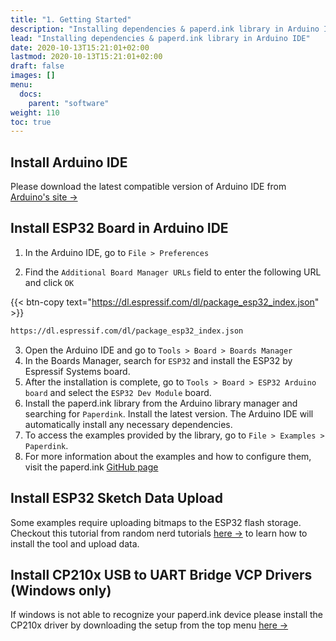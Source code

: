 ```yaml
---
title: "1. Getting Started"
description: "Installing dependencies & paperd.ink library in Arduino IDE"
lead: "Installing dependencies & paperd.ink library in Arduino IDE"
date: 2020-10-13T15:21:01+02:00
lastmod: 2020-10-13T15:21:01+02:00
draft: false
images: []
menu:
  docs:
    parent: "software"
weight: 110
toc: true
---
```


## Install Arduino IDE

Please download the latest compatible version of Arduino IDE from [Arduino's site →](https://www.arduino.cc/en/software)

## Install ESP32 Board in Arduino IDE
1. In the Arduino IDE, go to `File > Preferences`

2. Find the `Additional Board Manager URLs` field to enter the following URL and click `OK`

{{< btn-copy text="https://dl.espressif.com/dl/package_esp32_index.json" >}}
```bash
https://dl.espressif.com/dl/package_esp32_index.json
```
3. Open the Arduino IDE and go to `Tools > Board > Boards Manager` 
4. In the Boards Manager, search for `ESP32` and install the ESP32 by Espressif Systems board.
5. After the installation is complete, go to `Tools > Board > ESP32 Arduino board` and select the `ESP32 Dev Module` board.
6. Install the paperd.ink library from the Arduino library manager and searching for `Paperdink`. Install the latest version. The Arduino IDE will automatically install any necessary dependencies.
7. To access the examples provided by the library, go to `File > Examples > Paperdink`.
8. For more information about the examples and how to configure them, visit the paperd.ink [GitHub page](https://github.com/paperdink/PaperdInk-Library/tree/main/examples)

## Install ESP32 Sketch Data Upload
Some examples require uploading bitmaps to the ESP32 flash storage.
Checkout this tutorial from random nerd tutorials [here →](https://randomnerdtutorials.com/install-esp32-filesystem-uploader-arduino-ide/)
to learn how to install the tool and upload data.

## Install CP210x USB to UART Bridge VCP Drivers (Windows only)
If windows is not able to recognize your paperd.ink device please install the CP210x driver by downloading the setup from the top menu [here →](https://www.silabs.com/developers/usb-to-uart-bridge-vcp-drivers)
